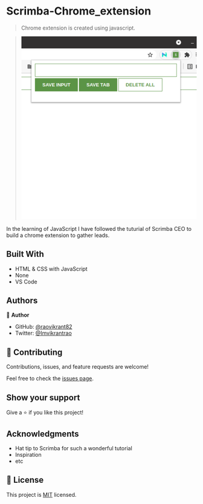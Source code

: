 # Scrimba-Chrome_extension

> Chrome extension is created using javascript.

> ![screenshot](./assets/Screenshot.png)

In the learning of JavaScript I have followed the tuturial of Scrimba CEO to build a chrome extension to gather leads.

## Built With

- HTML & CSS with JavaScript
- None
- VS Code

## Authors

👤 **Author**

- GitHub: [@raovikrant82](https://github.com/raovikrant82)
- Twitter: [@Imvikrantrao](https://twitter.com/Imvikrantrao)

## 🤝 Contributing

Contributions, issues, and feature requests are welcome!

Feel free to check the [issues page](../../issues/).

## Show your support

Give a ⭐️ if you like this project!

## Acknowledgments

- Hat tip to Scrimba for such a wonderful tutorial
- Inspiration
- etc

## 📝 License

This project is [MIT](./MIT.md) licensed.
